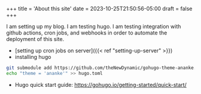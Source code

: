 +++
title = 'About this site'
date = 2023-10-25T21:50:56-05:00
draft = false
+++

I am setting up my blog.
I am testing hugo.
I am testing integration with github actions, cron jobs, and webhooks in order to automate the deployment of this site.
- [setting up cron jobs on server]({{< ref "setting-up-server" >}})
- installing hugo
```bash
git submodule add https://github.com/theNewDynamic/gohugo-theme-ananke.git themes/ananke
echo "theme = 'ananke'" >> hugo.toml
```

- Hugo quick start guide: https://gohugo.io/getting-started/quick-start/
